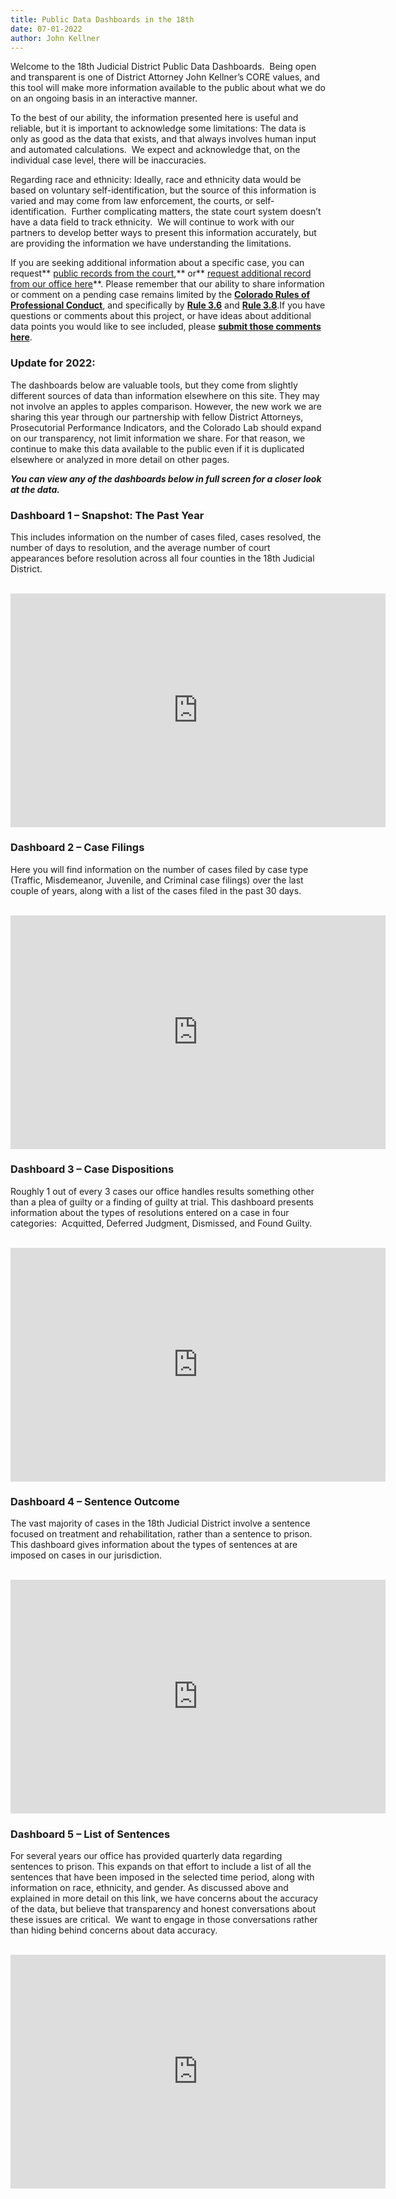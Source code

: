 ```yaml
---
title: Public Data Dashboards in the 18th
date: 07-01-2022
author: John Kellner
---
```

Welcome to the 18th Judicial District Public Data Dashboards.  Being open and transparent is one of District Attorney John Kellner’s CORE values, and this tool will make more information available to the public about what we do on an ongoing basis in an interactive manner. 

To the best of our ability, the information presented here is useful and reliable, but it is important to acknowledge some limitations: The data is only as good as the data that exists, and that always involves human input and automated calculations.  We expect and acknowledge that, on the individual case level, there will be inaccuracies.

Regarding race and ethnicity: Ideally, race and ethnicity data would be based on voluntary self-identification, but the source of this information is varied and may come from law enforcement, the courts, or self-identification.  Further complicating matters, the state court system doesn’t have a data field to track ethnicity.  We will continue to work with our partners to develop better ways to present this information accurately, but are providing the information we have understanding the limitations.

If you are seeking additional information about a specific case, you can request** [public records from the court](https://www.courts.state.co.us/Self_Help/Research/index.cfm),** or** [request additional record from our office here](https://www.da18.org/records-request/)**. Please remember that our ability to share information or comment on a pending case remains limited by the **[Colorado Rules of Professional Conduct](https://www.cobar.org/rulesofprofessionalconduct)**, and specifically by **[Rule 3.6](https://www.cobar.org/For-Members/Opinions-Rules-Statutes/Rules-of-Professional-Conduct/Rule-36-Trial-Publicity)** and **[Rule 3.8](https://www.cobar.org/For-Members/Opinions-Rules-Statutes/Rules-of-Professional-Conduct/Rule-38-Special-Responsibilities-of-a-Prosecutor)**.If you have questions or comments about this project, or have ideas about additional data points you would like to see included, please **[submit those comments here](https://www.da18.org/about/contact/)**.

### Update for 2022:

The dashboards below are valuable tools, but they come from slightly different sources of data than information elsewhere on this site.  They may not involve an apples to apples comparison.  However, the new work we are sharing this year through our partnership with fellow District Attorneys, Prosecutorial Performance Indicators, and the Colorado Lab should expand on our transparency, not limit information we share.  For that reason, we continue to make this data available to the public even if it is duplicated elsewhere or analyzed in more detail on other pages.

***You can view any of the dashboards below in full screen for a closer look at the data.***

### Dashboard 1 – Snapshot: The Past Year

This includes information on the number of cases filed, cases resolved, the number of days to resolution, and the average number of court appearances before resolution across all four counties in the 18th Judicial District.

<br>

<iframe title="Public Dashboard 1 - Snapshot" width="600" height="373.5" src="https://app.powerbigov.us/view?r=eyJrIjoiZmIzNjg2YWQtMzU2OC00NWQyLThiZjctNjcxM2NhODdkZTIzIiwidCI6ImM1MTYyMzhhLTdiNjgtNGFhOC1iMjdjLWU2YWQwNjQxODI4ZiJ9" frameborder="0" allowFullScreen="true"></iframe>

<br>

### Dashboard 2 – Case Filings

Here you will find information on the number of cases filed by case type (Traffic, Misdemeanor, Juvenile, and Criminal case filings) over the last couple of years, along with a list of the cases filed in the past 30 days.

<br>

<iframe title="Public Dashboard 2 - Case Filings" width="600" height="373.5" src="https://app.powerbigov.us/view?r=eyJrIjoiZTA4NDEzODYtZDMwZS00YzZlLWE1YjAtMmUyMWU5MmMxODIzIiwidCI6ImM1MTYyMzhhLTdiNjgtNGFhOC1iMjdjLWU2YWQwNjQxODI4ZiJ9" frameborder="0" allowFullScreen="true"></iframe>

<br>

### Dashboard 3 – Case Dispositions

Roughly 1 out of every 3 cases our office handles results something other than a plea of guilty or a finding of guilty at trial. This dashboard presents information about the types of resolutions entered on a case in four categories:  Acquitted, Deferred Judgment, Dismissed, and Found Guilty.

<br>

<iframe title="Public Dashboard 3 - Case Dispositions" width="600" height="373.5" src="https://app.powerbigov.us/view?r=eyJrIjoiMWNlMGQ5OGYtZGY1Zi00MDM3LWJhMWEtMjdjZDc1OTViMDE3IiwidCI6ImM1MTYyMzhhLTdiNjgtNGFhOC1iMjdjLWU2YWQwNjQxODI4ZiJ9" frameborder="0" allowFullScreen="true"></iframe>

<br>

### Dashboard 4 – Sentence Outcome

The vast majority of cases in the 18th Judicial District involve a sentence focused on treatment and rehabilitation, rather than a sentence to prison. This dashboard gives information about the types of sentences at are imposed on cases in our jurisdiction.

<br>

<iframe title="Public Dashboard 4 - Sentence Outcome" width="600" height="373.5" src="https://app.powerbigov.us/view?r=eyJrIjoiNmQ0NTU0YjgtNTkzOC00MzE5LTljNTctODRkMGQ3ZTY3YWZjIiwidCI6ImM1MTYyMzhhLTdiNjgtNGFhOC1iMjdjLWU2YWQwNjQxODI4ZiJ9" frameborder="0" allowFullScreen="true"></iframe>

<br>

### Dashboard 5 – List of Sentences

For several years our office has provided quarterly data regarding sentences to prison. This expands on that effort to include a list of all the sentences that have been imposed in the selected time period, along with information on race, ethnicity, and gender. As discussed above and explained in more detail on this link, we have concerns about the accuracy of the data, but believe that transparency and honest conversations about these issues are critical.  We want to engage in those conversations rather than hiding behind concerns about data accuracy.

<br>

<iframe title="Public Dashboard 5 - List of Sentences" width="600" height="373.5" src="https://app.powerbigov.us/view?r=eyJrIjoiMjVlMGZlYjktMDEzYS00MDk2LTg3NmItZmRiZTVmY2JlODFiIiwidCI6ImM1MTYyMzhhLTdiNjgtNGFhOC1iMjdjLWU2YWQwNjQxODI4ZiJ9" frameborder="0" allowFullScreen="true"></iframe>